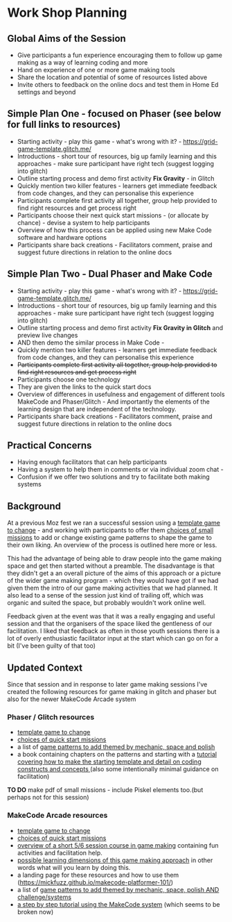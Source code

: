 # Work Shop Planning

## Global Aims of the Session

- Give participants a fun experience encouraging them to follow up game making as a way of learning coding and more
- Hand on experience of one or more game making tools
- Share the location and potential of some of resources listed above
- Invite others to feedback on the online docs and test them in Home Ed settings and beyond

## Simple Plan One - focused on Phaser (see below for full links to resources)
- Starting activity - play this game - what's wrong with it? - https://grid-game-template.glitch.me/
- Introductions - short tour of resources, big up family learning and this approaches - make sure participant have right tech (suggest logging into glitch)
- Outline starting process and demo first activity **Fix Gravity** - in Glitch
- Quickly mention two killer features - learners get immediate feedback from code changes, and they can personalise this experience
- Participants complete first activity all together, group help provided to find right resources and get process right
- Participants choose their next quick start missions - (or allocate by chance) - devise a system to help participants
- Overview of how this process can be applied using new Make Code software and hardware options
- Participants share back creations - Facilitators comment, praise and suggest future directions in relation to the online docs

## Simple Plan Two - Dual Phaser and Make Code
- Starting activity - play this game - what's wrong with it? - https://grid-game-template.glitch.me/
- Introductions - short tour of resources, big up family learning and this approaches - make sure participant have right tech (suggest logging into glitch)
- Outline starting process and demo first activity **Fix Gravity in Glitch** and preview live changes
- AND then demo the similar process in Make Code -
- Quickly mention two killer features - learners get immediate feedback from code changes, and they can personalise this experience
- ~~Participants complete first activity all together, group help provided to find right resources and get process right~~
- Participants choose one technology
- They are given the links to the quick start docs
- Overview of differences in usefulness and engagement of different tools  MakeCode and Phaser/Glitch - And importantly the elements of the learning design that are independent of the technology.
- Participants share back creations - Facilitators comment, praise and suggest future directions in relation to the online docs

## Practical Concerns
- Having enough facilitators that can help participants
- Having a system to help them in comments or via individual zoom chat -
- Confusion if we offer two solutions and try to facilitate both making systems


## Background

At a previous Moz fest we ran a successful session using a [template game to change](https://glitch.com/~grid-game-template) - and working with participants to offer them [choices of small missions](https://drive.google.com/file/d/1iL9fPP_ntsktGyBpX7u7-kTCnFuCDjdR/view) to add or change existing game patterns to shape the game to their own liking. An overview of the process is outlined here more or less.

This had the advantage of being able to draw people into the game making space and get then started without a preamble. The disadvantage is that they didn't get a an overall picture of the aims of this approach or a picture of the wider game making program - which they would have got if we had given them the intro of our game making activities that we had planned. It also lead to a sense of the session just kind of trailing off, which was organic and suited the space, but probably wouldn't work online well.

Feedback given at the event was that it was a really engaging and useful session and that the organisers of the space liked the gentleness of our facilitation. I liked that feedback as often in those youth sessions there is a lot of overly enthusiastic facilitator input at the start which can go on for a bit (I've been guilty of that too)

## Updated Context

Since that session and in response to later game making sessions I've created the following resources for game making in glitch and phaser but also for the newer MakeCode Arcade system

### Phaser / Glitch resources
- [template game to change](https://glitch.com/~grid-game-template)
- [choices of quick start missions](https://drive.google.com/file/d/1iL9fPP_ntsktGyBpX7u7-kTCnFuCDjdR/view)
- a list of [game patterns to add themed by mechanic, space and polish](https://ggc-examples.glitch.me/)
- a book containing chapters on the patterns and starting with a [tutorial covering how to make the starting template and detail on coding constructs and concepts ](https://en.flossmanuals.net/phaser-game-making-in-glitch/_full) (also some intentionally minimal guidance on facilitation)

**TO DO** make pdf of small missions - include Piskel elements too.(but perhaps not for this session)

### MakeCode Arcade resources
- [template game to change](https://mickfuzz.github.io/makecode-platformer-101/)
- [choices of quick start missions](https://docs.google.com/presentation/d/1vgHFm4zSC3YEVAXJORSoDHBFYSBIHK2mSCNfgbpiaHY/edit)
- [overview of a short 5/6 session course in game making](https://mickfuzz.github.io/makecode-platformer-101/groupCourse) containing fun activities and facilitation help.
- [possible learning dimensions of this game making approach](https://mickfuzz.github.io/makecode-platformer-101/learningDimensions) in other words what will you learn by doing this.
- a landing page for these resources and how to use them (https://mickfuzz.github.io/makecode-platformer-101/)
- a list of [game patterns to add themed by mechanic, space, polish AND challenge/systems ](https://mca-platformer-examples.glitch.me/)
- [a step by step tutorial using the MakeCode system](https://arcade.makecode.com/beta#tutorial:https://github.com/mickfuzz/mca_platformer_tutorial/tutorialPartOne) (which seems to be broken now)

